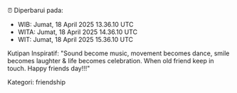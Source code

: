 ⏰ Diperbarui pada:
- WIB: Jumat, 18 April 2025 13.36.10 UTC
- WITA: Jumat, 18 April 2025 14.36.10 UTC
- WIT: Jumat, 18 April 2025 15.36.10 UTC

Kutipan Inspiratif:
"Sound become music, movement becomes dance, smile becomes laughter & life becomes celebration. When old friend keep in touch. Happy friends day!!!"


Kategori: friendship

